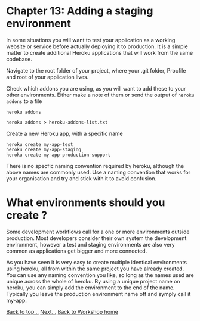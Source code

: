 <link href="index.css" rel="stylesheet" type="text/css">

# <a id="top">Chapter 13: Adding a staging environment</a>

In some situations you will want to test your application as a working website or service before actually deploying it to production.  It is a simple matter to create additional Heroku applications that will work from the same codebase.

Navigate to the root folder of your project, where your .git folder, Procfile and root of your application lives.

Check which addons you are using, as you will want to add these to your other environments.  Either make a note of them or send the output of `heroku addons` to a file

    heroku addons 

    heroku addons > heroku-addons-list.txt 

Create a new Heroku app, with a specific name

    heroku create my-app-test
    heroku create my-app-staging
    heroku create my-app-production-support

There is no specfic naming convention required by heroku, although the above names are commonly used.  Use a naming convention that works for your organisation and try and stick with it to avoid confusion.

# What environments should you create ?

  Some development workflows call for a one or more environments outside production.  Most developers consider their own system the development environment, however a test and staging environments are also very common as applications get bigger and more connected.

  As you have seen it is very easy to create multiple identical environments using heroku, all from within the same project you have already created.  You can use any naming convention you like, so long as the names used are unique across the whole of heroku.  By using a unique project name on heroku, you can simply add the environment to the end of the name.  Typically you leave the production environment name off and symply call it my-app.


[Back to top...](#top)
[Next...](14-managing-multiple-repositories.html)
[Back to Workshop home](index.html)

